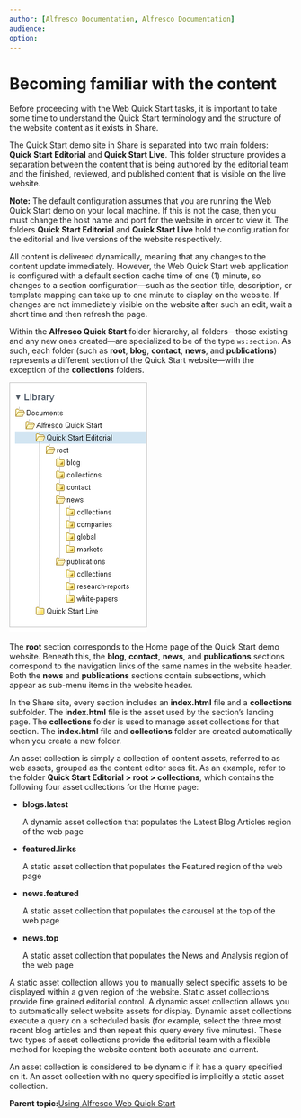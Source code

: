 ```yaml
---
author: [Alfresco Documentation, Alfresco Documentation]
audience: 
option: 
---
```


# Becoming familiar with the content

Before proceeding with the Web Quick Start tasks, it is important to take some time to understand the Quick Start terminology and the structure of the website content as it exists in Share.

The Quick Start demo site in Share is separated into two main folders: **Quick Start Editorial** and **Quick Start Live**. This folder structure provides a separation between the content that is being authored by the editorial team and the finished, reviewed, and published content that is visible on the live website.

**Note:** The default configuration assumes that you are running the Web Quick Start demo on your local machine. If this is not the case, then you must change the host name and port for the website in order to view it. The folders **Quick Start Editorial** and **Quick Start Live** hold the configuration for the editorial and live versions of the website respectively.

All content is delivered dynamically, meaning that any changes to the content update immediately. However, the Web Quick Start web application is configured with a default section cache time of one \(1\) minute, so changes to a section configuration—such as the section title, description, or template mapping can take up to one minute to display on the website. If changes are not immediately visible on the website after such an edit, wait a short time and then refresh the page.

Within the **Alfresco Quick Start** folder hierarchy, all folders—those existing and any new ones created—are specialized to be of the type `ws:section`. As such, each folder \(such as **root**, **blog**, **contact**, **news**, and **publications**\) represents a different section of the Quick Start website—with the exception of the **collections** folders.

![](../images/qs-sitestructure.png)

The **root** section corresponds to the Home page of the Quick Start demo website. Beneath this, the **blog**, **contact**, **news**, and **publications** sections correspond to the navigation links of the same names in the website header. Both the **news** and **publications** sections contain subsections, which appear as sub-menu items in the website header.

In the Share site, every section includes an **index.html** file and a **collections** subfolder. The **index.html** file is the asset used by the section’s landing page. The **collections** folder is used to manage asset collections for that section. The **index.html** file and **collections** folder are created automatically when you create a new folder.

An asset collection is simply a collection of content assets, referred to as web assets, grouped as the content editor sees fit. As an example, refer to the folder **Quick Start Editorial \> root \> collections**, which contains the following four asset collections for the Home page:

-   **blogs.latest**

    A dynamic asset collection that populates the Latest Blog Articles region of the web page

-   **featured.links**

    A static asset collection that populates the Featured region of the web page

-   **news.featured**

    A static asset collection that populates the carousel at the top of the web page

-   **news.top**

    A static asset collection that populates the News and Analysis region of the web page


A static asset collection allows you to manually select specific assets to be displayed within a given region of the website. Static asset collections provide fine grained editorial control. A dynamic asset collection allows you to automatically select website assets for display. Dynamic asset collections execute a query on a scheduled basis \(for example, select the three most recent blog articles and then repeat this query every five minutes\). These two types of asset collections provide the editorial team with a flexible method for keeping the website content both accurate and current.

An asset collection is considered to be dynamic if it has a query specified on it. An asset collection with no query specified is implicitly a static asset collection.

**Parent topic:**[Using Alfresco Web Quick Start](../concepts/qs-intro.md)

